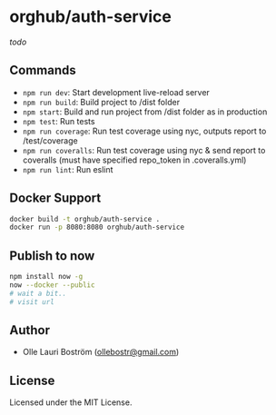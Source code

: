 # orghub/auth-service
_todo_


Commands
--------
- `npm run dev`: Start development live-reload server
- `npm run build`: Build project to /dist folder
- `npm start`: Build and run project from /dist folder as in production
- `npm test`: Run tests
- `npm run coverage`: Run test coverage using nyc, outputs report to /test/coverage
- `npm run coveralls`: Run test coverage using nyc & send report to coveralls (must have specified repo_token in .coveralls.yml)
- `npm run lint`: Run eslint


Docker Support
------
```sh
docker build -t orghub/auth-service .
docker run -p 8080:8080 orghub/auth-service
```

Publish to now
--------------
```sh
npm install now -g
now --docker --public
# wait a bit..
# visit url
```

Author
------
* Olle Lauri Boström (ollebostr@gmail.com)


License
-------
Licensed under the MIT License.

